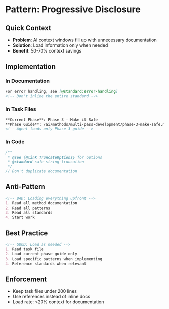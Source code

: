 # Pattern: Progressive Disclosure

## Quick Context

- **Problem**: AI context windows fill up with unnecessary documentation
- **Solution**: Load information only when needed
- **Benefit**: 50-70% context savings

## Implementation

### In Documentation

```markdown
For error handling, see [@standard:error-handling]
<!-- Don't inline the entire standard -->
```

### In Task Files

```markdown
**Current Phase**: Phase 3 - Make it Safe
**Phase Guide**: /ai/methods/multi-pass-development/phase-3-make-safe.md
<!-- Agent loads only Phase 3 guide -->
```

### In Code

```typescript
/**
 * @see {@link TruncateOptions} for options
 * @standard safe-string-truncation
 */
// Don't duplicate documentation
```

## Anti-Pattern

```markdown
<!-- BAD: Loading everything upfront -->
1. Read all method documentation
2. Read all patterns
3. Read all standards
4. Start work
```

## Best Practice

```markdown
<!-- GOOD: Load as needed -->
1. Read task file
2. Load current phase guide only
3. Load specific patterns when implementing
4. Reference standards when relevant
```

## Enforcement

- Keep task files under 200 lines
- Use references instead of inline docs
- Load rate: <20% context for documentation
